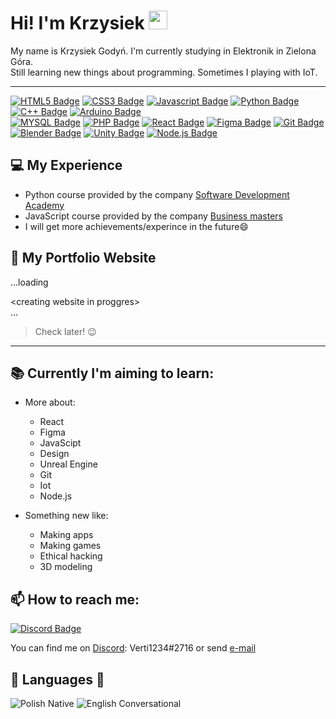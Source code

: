 #  Hi! I'm Krzysiek  <img src="https://raw.githubusercontent.com/aemmadi/aemmadi/master/wave.gif" style="width: 30px">

My name is Krzysiek Godyń. I'm currently studying in Elektronik in Zielona Góra.<br/>
Still learning new things about programming. Sometimes I playing with IoT.


---


[![HTML5 Badge](https://img.shields.io/badge/-HTML5-eb4213?style=for-the-badge&labelColor=black&logo=html5&logoColor=eb4213)](#) 
[![CSS3 Badge](https://img.shields.io/badge/-CSS3-1572B6?style=for-the-badge&labelColor=black&logo=css3&logoColor=1572B6)](#)
[![Javascript Badge](https://img.shields.io/badge/-Javascript-F0DB4F?style=for-the-badge&labelColor=black&logo=javascript&logoColor=F0DB4F)](#) 
[![Python Badge](https://img.shields.io/badge/-Python-3776AB?style=for-the-badge&labelColor=black&logo=python&logoColor=3776AB)](#) 
[![C++ Badge](https://img.shields.io/badge/-C++-00599C?style=for-the-badge&labelColor=black&logo=c%2B%2B&logoColor=00599C)](#) 
[![Arduino Badge](https://img.shields.io/badge/-Arduino-00bbc3?style=for-the-badge&labelColor=black&logo=arduino&logoColor=00bbc3)](#)  
[![MYSQL Badge](https://img.shields.io/badge/-MYSQL-4479A1?style=for-the-badge&labelColor=black&logo=mysql&logoColor=4479A1)](#) 
[![PHP Badge](https://img.shields.io/badge/-PHP-777BB4?style=for-the-badge&labelColor=black&logo=php&logoColor=777BB4)](#)
[![React Badge](https://img.shields.io/badge/-React-61DAFB?style=for-the-badge&labelColor=black&logo=react&logoColor=61DAFB)](#)
[![Figma Badge](https://img.shields.io/badge/-Figma-F24E1E?style=for-the-badge&labelColor=black&logo=figma&logoColor=F24E1E)](#)
[![Git Badge](https://img.shields.io/badge/-Git-F05032?style=for-the-badge&labelColor=black&logo=git&logoColor=F05032)](#)
[![Blender Badge](https://img.shields.io/badge/-Blender-F5792A?style=for-the-badge&labelColor=black&logo=blender&logoColor=F5792A)](#)
[![Unity Badge](https://img.shields.io/badge/-Unity-000000?style=for-the-badge&labelColor=black&logo=unity&logoColor=333333)](#)
[![Node.js Badge](https://img.shields.io/badge/-Node.js-339933?style=for-the-badge&labelColor=black&logo=node.js&logoColor=339933)](#)


## 💻 My Experience
 
- Python course provided by the company [Software Development Academy](https://sdacademy.pl)
- JavaScript course provided by the company [Business masters](https://business-masters.pl)
- I will get more achievements/experince in the future😄

## 🌸 My Portfolio Website 

...loading

\<creating website in proggres>\
... 

>Check later! 😉

---

## 📚 Currently I'm aiming to learn:

  - More about:
     - React
     - Figma
     - JavaScipt
     - Design
     - Unreal Engine
     - Git
     - Iot
     - Node.js

  - Something new like:
     - Making apps
     - Making games
     - Ethical hacking 
     - 3D modeling
     

## 📫 How to reach me:

[![Discord Badge](https://img.shields.io/badge/-Discord-7289DA?style=for-the-badge&labelColor=black&logo=discord&logoColor=7289DA)](#)

You can find me on [Discord](https://discord.com): Verti1234#2716 or send [e-mail](mailto:Verti1234.krzysiek@o2.pl )
   


## 👅 Languages 👅

![Polish Native](https://img.shields.io/badge/Polish-native-f51127?style=for-the-badge) ![English Conversational](https://img.shields.io/badge/English-conversational-990513?style=for-the-badge) 
